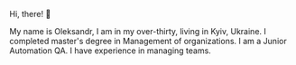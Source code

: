 Hi, there! 👋

My name is Oleksandr, I am in my over-thirty, living in Kyiv, Ukraine. I completed master's degree in Management of organizations. I am a Junior Automation QA. I have experience in managing teams.
